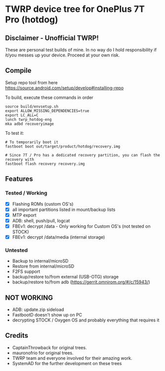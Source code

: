 # TWRP device tree for OnePlus 7T Pro (hotdog)

## Disclaimer - Unofficial TWRP!

These are personal test builds of mine. In no way do I hold responsibility if it/you messes up your device.
Proceed at your own risk.

## Compile

Setup repo tool from here https://source.android.com/setup/develop#installing-repo

To build, execute these commands in order

```
source build/envsetup.sh
export ALLOW_MISSING_DEPENDENCIES=true
export LC_ALL=C
lunch twrp_hotdog-eng
mka adbd recoveryimage
```

To test it:

```
# To temporarily boot it
fastboot boot out/target/product/hotdog/recovery.img 

# Since 7T / Pro has a dedicated recovery partition, you can flash the recovery with
fastboot flash recovery recovery.img
```

## Features

### Tested / Working

- [X] Flashing ROMs (custom OS's)
- [X] all important partitions listed in mount/backup lists
- [X] MTP export
- [X] ADB: shell, push/pull, logcat
- [X] FBEv1: decrypt /data - Only working for Custom OS's (not tested on STOCK)
- [X] FBEv1: decrypt /data/media (internal storage)

### Untested

- Backup to internal/microSD
- Restore from internal/microSD
- F2FS support
- backup/restore to/from external (USB-OTG) storage
- backup/restore to/from adb (https://gerrit.omnirom.org/#/c/15943/)

## NOT WORKING

- ADB: update.zip sideload
- FastbootD doesn't show up on PC
- decrypting STOCK / Oxygen OS and probably everything that requires it

## Credits

- CaptainThrowback for original trees.
- mauronofrio for original trees.
- TWRP team and everyone involved for their amazing work.
- SystemAD for the further development on these trees

